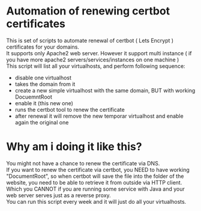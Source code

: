 # Automation of renewing certbot certificates
This is set of scripts to automate renewal of certbot ( Lets Encrypt ) certificates for your domains.  
It supports only Apache2 web server. However it support multi instance ( if you have more apache2 servers/services/instances on one machine )  
This script will list all your virtualhosts, and perform following sequence:  
 - disable one virtualhost
 - takes the domain from it
 - create a new simple virtualhost with the same domain, BUT with working DocuemntRoot
 - enable it (this new one)
 - runs the certbot tool to renew the certificate
 - after renewal it will remove the new temporar virtualhost and enable again the original one

# Why am i doing it like this?
You might not have a chance to renew the certificate via DNS.  
If you want to renew the certificate via certbot, you NEED to have working "DocumentRoot", so when certbot will save the file into the folder of the website, you need to be able to retrieve it from outside via HTTP client. Which you CANNOT if you are running some service with Java and your web server serves just as a reverse proxy.  
You can run this script every week and it will just do all your virtualhosts.
